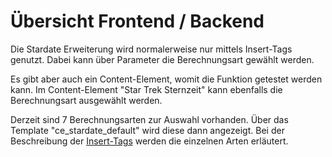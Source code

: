 # Übersicht Frontend / Backend

Die Stardate Erweiterung wird normalerweise nur mittels Insert-Tags genutzt.
Dabei kann über Parameter die Berechnungsart gewählt werden.

Es gibt aber auch ein Content-Element, womit die Funktion getestet werden kann.
Im Content-Element "Star Trek Sternzeit" kann ebenfalls die Berechnungsart ausgewählt werden.

Derzeit sind 7 Berechnungsarten zur Auswahl vorhanden. Über das Template "ce_stardate_default" wird diese dann angezeigt.
Bei der Beschreibung der [Insert-Tags][1] werden die einzelnen Arten erläutert.



[1]: ../04-insert-tags/README.md
